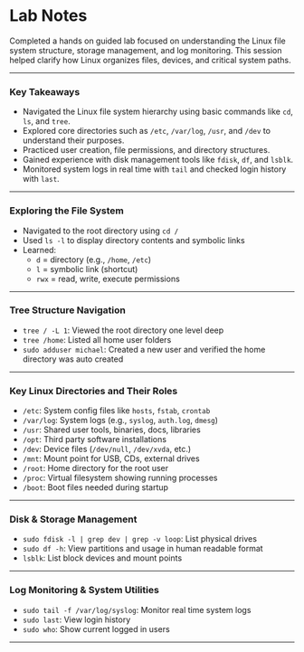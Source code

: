 #  Lab Notes

Completed a hands on guided lab focused on understanding the Linux file system structure, storage management, and log monitoring. This session helped clarify how Linux organizes files, devices, and critical system paths.

---
### Key Takeaways

- Navigated the Linux file system hierarchy using basic commands like `cd`, `ls`, and `tree`.
- Explored core directories such as `/etc`, `/var/log`, `/usr`, and `/dev` to understand their purposes.
- Practiced user creation, file permissions, and directory structures.
- Gained experience with disk management tools like `fdisk`, `df`, and `lsblk`.
- Monitored system logs in real time with `tail` and checked login history with `last`.
---

###  Exploring the File System
- Navigated to the root directory using `cd /`
- Used `ls -l` to display directory contents and symbolic links
- Learned:
  - `d` = directory (e.g., `/home`, `/etc`)
  - `l` = symbolic link (shortcut)
  - `rwx` = read, write, execute permissions

---

###  Tree Structure Navigation
- `tree / -L 1`: Viewed the root directory one level deep
- `tree /home`: Listed all home user folders
- `sudo adduser michael`: Created a new user and verified the home directory was auto created

---

###  Key Linux Directories and Their Roles
- `/etc`: System config files like `hosts`, `fstab`, `crontab`
- `/var/log`: System logs (e.g., `syslog`, `auth.log`, `dmesg`)
- `/usr`: Shared user tools, binaries, docs, libraries
- `/opt`: Third party software installations
- `/dev`: Device files (`/dev/null`, `/dev/xvda`, etc.)
- `/mnt`: Mount point for USB, CDs, external drives
- `/root`: Home directory for the root user
- `/proc`: Virtual filesystem showing running processes
- `/boot`: Boot files needed during startup

---

###  Disk & Storage Management
- `sudo fdisk -l | grep dev | grep -v loop`: List physical drives
- `sudo df -h`: View partitions and usage in human readable format
- `lsblk`: List block devices and mount points

---

###  Log Monitoring & System Utilities
- `sudo tail -f /var/log/syslog`: Monitor real time system logs
- `sudo last`: View login history
- `sudo who`: Show current logged in users

---
